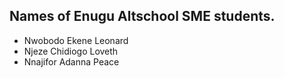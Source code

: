 ## Names of Enugu Altschool SME students.

- Nwobodo Ekene Leonard
- Njeze Chidiogo Loveth
- Nnajifor Adanna Peace
